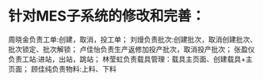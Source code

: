 # 针对MES子系统的修改和完善：
周晓金负责工单:创建，取消，投工单； 
刘熳负责批次:创建批次，取消创建批次、批次锁定、批次解锁； 
卢佳怡负责生产返修加投产批次，取消投产批次；
张盈仪负责工站:进站，出站，跳站； 
林莹虹负责载具管理：载具主页面、创建载具+主页面；
顾佳纯负责物料:上料、下料
